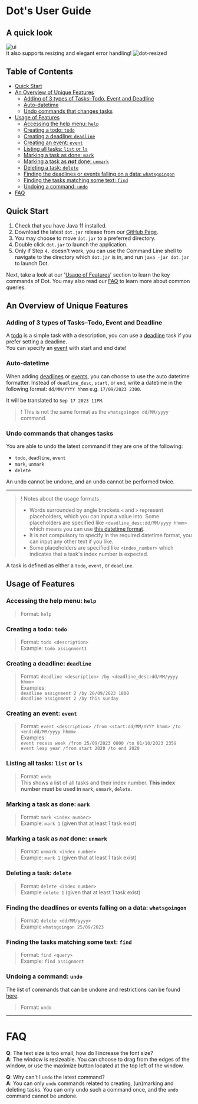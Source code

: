 # Dot's User Guide

## A quick look
![ui](Ui.png) \
It also supports resizing and elegant error handling!
![dot-resized](dot_resized.png)

## Table of Contents

- [Quick Start](#quick-start)
- [An Overview of Unique Features](#an-overview-of-unique-features)
    - [Adding of 3 types of Tasks–Todo, Event and Deadline](#adding-of-3-types-of-taskstodo-event-and-deadline)
    - [Auto-datetime](#auto-datetime)
    - [Undo commands that changes tasks](#undo-commands-that-changes-tasks)
- [Usage of Features](#usage-of-features)
    - [Accessing the help menu: `help`](#accessing-the-help-menu-help)
    - [Creating a todo: `todo`](#creating-a-todo-todo)
    - [Creating a deadline: `deadline`](#creating-a-deadline-deadline)
    - [Creating an event: `event`](#creating-an-event-event)
    - [Listing all tasks: `list` or `ls`](#listing-all-tasks-list-or-ls)
    - [Marking a task as done: `mark`](#marking-a-task-as-done-mark)
    - [Marking a task as **_not_** done: `unmark`](#marking-a-task-as-not-done-unmark)
    - [Deleting a task: `delete`](#deleting-a-task-delete)
    - [Finding the deadlines or events falling on a data: `whatsgoingon`](#finding-the-deadlines-or-events-falling-on-a-data-whatsgoingon)
    - [Finding the tasks matching some text: `find`](#finding-the-tasks-matching-some-text-find)
    - [Undoing a command: `undo`](#undoing-a-command-undo)
- [FAQ](#faq)

## Quick Start

1. Check that you have Java 11 installed.
2. Download the latest `dot.jar` release from
   our [GitHub Page](https://github.com/lamchenghou/ip/releases/tag/A-Release).
3. You may choose to move `dot.jar` to a preferred directory.
4. Double click `dot.jar` to launch the application.
5. Only if Step `4.` doesn't work, you can use the Command Line shell to navigate to the directory which `dot.jar`
   is in, and run `java -jar dot.jar` to launch Dot.

Next, take a look at our '[Usage of Features](#usage-of-features)' section to learn the key commands of Dot. You may
also read our [FAQ](#faq) to learn more about common queries.

## An Overview of Unique Features

### Adding of 3 types of Tasks–Todo, Event and Deadline

A [todo](#creating-a-todo-todo) is a simple task with a description, you can use
a [deadline](#creating-a-deadline-deadline) task if you prefer setting a deadline. \
You can specify an [event](#creating-an-event-event) with start and end date!

### Auto-datetime

When adding [deadlines](#creating-a-deadline-deadline) or [events](#creating-an-event-event),
you can choose to use the auto datetime formatter. Instead of `deadline_desc`, `start`, or
`end`, write a datetime in the following format: `dd/MM/YYYY hhmm` e.g. `17/09/2023 2300`.

It will be translated to `Sep 17 2023 11PM`.

> !
> This is not the same format as the `whatsgoingon dd/MM/yyyy` command.

### Undo commands that changes tasks

You are able to undo the latest command if they are one of the following:

- `todo`, `deadline`, `event`
- `mark`, `unmark`
- `delete`

An undo cannot be undone, and an undo cannot be performed twice.

---
> ! Notes about the usage formats
> - Words surrounded by angle brackets `<` and `>` represent placeholders, which you can input a value into. Some
    placeholders are specified like `<deadline_desc:dd/MM/yyyy hhmm>` which means you can
    use [this datetime format](#auto-datetime).
> - It is not compulsory to specify in the required datetime format, you can input any other text
    if you like.
> - Some placeholders are specified like `<index_number>` which indicates that a task's index number
    is expected.

A task is defined as either a `todo`, `event`, or `deadline`.

## Usage of Features

### Accessing the help menu: `help`

> Format: `help`

### Creating a todo: `todo`

> Format: `todo <description>` \
> Example: `todo assignment1`

### Creating a deadline: `deadline`

> Format: `deadline <description> /by <deadline_desc:dd/MM/yyyy hhmm>` \
> Examples:  \
> `deadline assignment 2 /by 20/09/2023 1800` \
> `deadline assignment 2 /by this sunday`

### Creating an event: `event`

> Format: `event <description> /from <start:dd/MM/YYYY hhmm> /to <end:dd/MM/yyyy hhmm>` \
> Examples: \
> `event recess week /from 25/09/2023 0000 /to 01/10/2023 2359` \
> `event leap year /from start 2020 /to end 2020`

### Listing all tasks: `list` or `ls`

> Format: `undo` \
> This shows a list of all tasks and their index number. **This index number must be used in
> `mark`, `unmark`, `delete`.**

### Marking a task as done: `mark`

> Format: `mark <index number>` \
> Example: `mark 1` (given that at least 1 task exist)

### Marking a task as **_not_** done: `unmark`

> Format: `unmark <index number>` \
> Example: `mark 1` (given that at least 1 task exist)

### Deleting a task: `delete`

> Format: `delete <index number>` \
> Example `delete 1` (given that at least 1 task exist)

### Finding the deadlines or events falling on a data: `whatsgoingon`

> Format: `delete <dd/MM/yyyy>` \
> Example `whatsgoingon 25/09/2023`

### Finding the tasks matching some text: `find`

> Format: `find <query>` \
> Example: `find assignment`

### Undoing a command: `undo`

The list of commands that can be undone and restrictions can be found [here](#undo-commands-that-changes-tasks).

> Format: `undo`

---

# FAQ

**Q**: The text size is too small, how do I increase the font size? \
**A**: The window is resizeable. You can choose to drag from the edges of the window, or use the maximize button located
at the top left of the window.

**Q**: Why can't I `undo` the latest command? \
**A**: You can only `undo` commands related to creating, (un)marking and deleting tasks. You can only undo such a
command once, and the `undo` command cannot be undone.